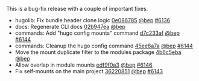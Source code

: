

This is a bug-fix release with a couple of important fixes.

* hugolib: Fix bundle header clone logic [0e086785](https://github.com/gohugoio/hugo/commit/0e086785fa4be8086256e9d7de6cda78e18d00ee) [@bep](https://github.com/bep) [#6136](https://github.com/gohugoio/hugo/issues/6136)
* docs: Regenerate CLI docs [02b947ea](https://github.com/gohugoio/hugo/commit/02b947eaa3cc68404180d796a2f7119dce074539) [@bep](https://github.com/bep) 
* commands: Add "hugo config mounts" command [d7c233af](https://github.com/gohugoio/hugo/commit/d7c233afee6a16b1947f60b7e5450e40612997bb) [@bep](https://github.com/bep) [#6144](https://github.com/gohugoio/hugo/issues/6144)
* commands: Cleanup the hugo config command [45ee8a7a](https://github.com/gohugoio/hugo/commit/45ee8a7a52213bf394c7f41a72be78084ddc789a) [@bep](https://github.com/bep) [#6144](https://github.com/gohugoio/hugo/issues/6144)
* Move the mount duplicate filter to the modules package [4b6c5eba](https://github.com/gohugoio/hugo/commit/4b6c5eba306e6e69f3dd07a6c102bfc8040b38c9) [@bep](https://github.com/bep) 
* Allow overlap in module mounts [edf9f0a3](https://github.com/gohugoio/hugo/commit/edf9f0a354e5eaa556f8faed70b5243b7273b35c) [@bep](https://github.com/bep) [#6146](https://github.com/gohugoio/hugo/issues/6146)
* Fix self-mounts on the main project [36220851](https://github.com/gohugoio/hugo/commit/36220851e4ed7fc3fa78aa250d001d5f922210e7) [@bep](https://github.com/bep) [#6143](https://github.com/gohugoio/hugo/issues/6143)



